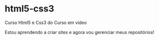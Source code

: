 # html5-css3
 Curso Html5 e Css3 do Curso em video

Estou aprendendo a criar sites e agora vou gerenciar meus repositórios!